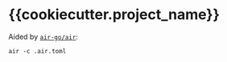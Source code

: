 # {{cookiecutter.project_name}}

Aided by [`air-go/air`](https://github.com/air-verse/air): 
```
air -c .air.toml
```
